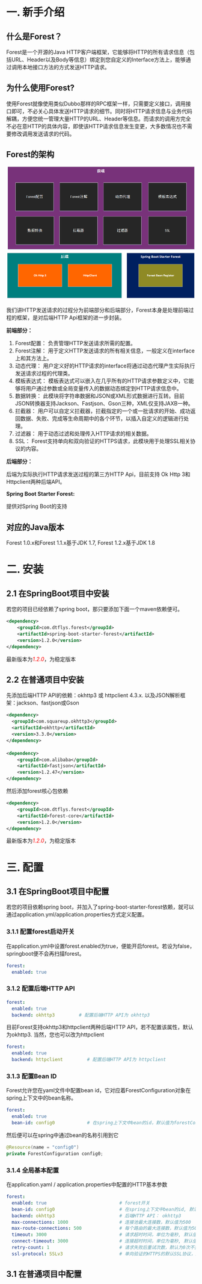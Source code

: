 
# 一. 新手介绍

## 什么是Forest？

Forest是一个开源的Java HTTP客户端框架，它能够将HTTP的所有请求信息（包括URL、Header以及Body等信息）绑定到您自定义的Interface方法上，能够通过调用本地接口方法的方式发送HTTP请求。

## 为什么使用Forest?

使用Forest就像使用类似Dubbo那样的RPC框架一样，只需要定义接口，调用接口即可，不必关心具体发送HTTP请求的细节。同时将HTTP请求信息与业务代码解耦，方便您统一管理大量HTTP的URL、Header等信息。而请求的调用方完全不必在意HTTP的具体内容，即使该HTTP请求信息发生变更，大多数情况也不需要修改调用发送请求的代码。

## Forest的架构

![avater](media/architect.png)

我们讲HTTP发送请求的过程分为前端部分和后端部分，Forest本身是处理前端过程的框架，是对后端HTTP Api框架的进一步封装。

<b>前端部分：</b>

1. Forest配置： 负责管理HTTP发送请求所需的配置。
2. Forest注解： 用于定义HTTP发送请求的所有相关信息，一般定义在interface上和其方法上。
3. 动态代理： 用户定义好的HTTP请求的interface将通过动态代理产生实际执行发送请求过程的代理类。
4. 模板表达式： 模板表达式可以嵌入在几乎所有的HTTP请求参数定义中，它能够将用户通过参数或全局变量传入的数据动态绑定到HTTP请求信息中。
5. 数据转换： 此模块将字符串数据和JSON或XML形式数据进行互转。目前JSON转换器支持Jackson、Fastjson、Gson三种，XML仅支持JAXB一种。
6. 拦截器： 用户可以自定义拦截器，拦截指定的一个或一批请求的开始、成功返回数据、失败、完成等生命周期中的各个环节，以插入自定义的逻辑进行处理。
7. 过滤器： 用于动态过滤和处理传入HTTP请求的相关数据。
8. SSL： Forest支持单向和双向验证的HTTPS请求，此模块用于处理SSL相关协议的内容。

<b>后端部分：</b>

后端为实际执行HTTP请求发送过程的第三方HTTP Api，目前支持 Ok Http 3和Httpclient两种后端API。

<b>Spring Boot Starter Forest:</b>

提供对Spring Boot的支持


## 对应的Java版本

Forest 1.0.x和Forest 1.1.x基于JDK 1.7, Forest 1.2.x基于JDK 1.8

# 二. 安装

## 2.1 在SpringBoot项目中安装

若您的项目已经依赖了spring boot，那只要添加下面一个maven依赖便可。

```xml
<dependency>
    <groupId>com.dtflys.forest</groupId>
    <artifactId>spring-boot-starter-forest</artifactId>
    <version>1.2.0</version>
</dependency>
```
最新版本为<font color=red>*1.2.0*</font>，为稳定版本


## 2.2 在普通项目中安装

先添加后端HTTP API的依赖：okhttp3 或 httpclient 4.3.x.
以及JSON解析框架：jackson、fastjson或Gson
```xml
<dependency>
  <groupId>com.squareup.okhttp3</groupId>
  <artifactId>okhttp</artifactId>
  <version>3.3.0</version>
</dependency>

<dependency>
    <groupId>com.alibaba</groupId>
    <artifactId>fastjson</artifactId>
    <version>1.2.47</version>
</dependency>
```

然后添加forest核心包依赖

```xml
<dependency>
    <groupId>com.dtflys.forest</groupId>
    <artifactId>forest-core</artifactId>
    <version>1.2.0</version>
</dependency>
```
最新版本为<font color=red>*1.2.0*</font>，为稳定版本

# 三. 配置

## 3.1 在SpringBoot项目中配置

若您的项目依赖spring boot，并加入了spring-boot-starter-forest依赖，就可以通过application.yml/application.properties方式定义配置。

### 3.1.1 配置forest启动开关
在application.yml中设置forest.enabled为true，便能开启forest。若设为false，springboot便不会再扫描forest。

```yaml
forest:
  enabled: true
```

### 3.1.2 配置后端HTTP API

```yaml
forest:
  enabled: true       
  backend: okhttp3         # 配置后端HTTP API为 okhttp3
```

目前Forest支持okhttp3和httpclient两种后端HTTP API，若不配置该属性，默认为okhttp3.
当然，您也可以改为httpclient

```yaml
forest:
  enabled: true       
  backend: httpclient         # 配置后端HTTP API为 httpclient
```

### 3.1.3 配置Bean ID 
Forest允许您在yaml文件中配置bean id，它对应着ForestConfiguration对象在spring上下文中的bean名称。

```yaml
forest:
  enabled: true
  bean-id: config0            # 在spring上下文中bean的id，默认值为forestConfiguration
```

然后便可以在spring中通过bean的名称引用到它

```java
@Resource(name = "config0")
private ForestConfiguration config0;
```

### 3.1.4 全局基本配置

在application.yaml / application.properties中配置的HTTP基本参数

```yaml
forest:
  enabled: true                           # forest开关
  bean-id: config0                        # 在spring上下文中bean的id, 默认值为forestConfiguration
  backend: okhttp3                        # 后端HTTP API： okhttp3
  max-connections: 1000                   # 连接池最大连接数，默认值为500
  max-route-connections: 500              # 每个路由的最大连接数，默认值为500
  timeout: 3000                           # 请求超时时间，单位为毫秒, 默认值为3000
  connect-timeout: 3000                   # 连接超时时间，单位为毫秒, 默认值为2000
  retry-count: 1                          # 请求失败后重试次数，默认为0次不重试
  ssl-protocol: SSLv3                     # 单向验证的HTTPS的默认SSL协议，默认为SSLv3
```

## 3.1 在普通项目中配置

###
